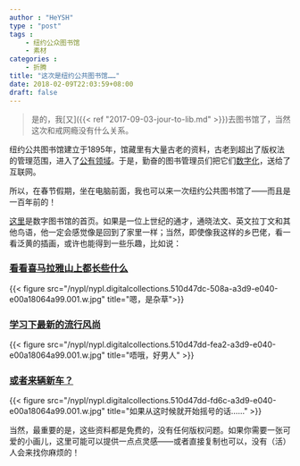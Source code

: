 ```yaml
---
author : "HeYSH"
type : "post"
tags :
    - 纽约公众图书馆
    - 素材
categories :
    - 折腾
title: "这次是纽约公共图书馆……"
date: 2018-02-09T22:03:59+08:00
draft: false
---
```


> 是的，我[又]({{< ref "2017-09-03-jour-to-lib.md" >}})去图书馆了，当然这次和戒网瘾没有什么关系。

纽约公共图书馆建立于1895年，馆藏里有大量古老的资料，古老到超出了版权法的管理范围，进入了[公有领域](https://en.wikipedia.org/wiki/Public_domain)。于是，勤奋的图书管理员们把它们[数字化](https://www.nypl.org/blog/2016/01/05/share-public-domain-collections)，送给了互联网。

所以，在春节假期，坐在电脑前面，我也可以来一次纽约公共图书馆了——而且是一百年前的！

[这里](https://digitalcollections.nypl.org/)是数字图书馆的首页。如果是一位上世纪的通才，通晓法文、英文拉丁文和其他鸟语，他一定会感觉像是回到了家里一样；当然，即使像我这样的乡巴佬，看一看泛黄的插画，或许也能得到一些乐趣，比如说：

### [看看喜马拉雅山上都长些什么](https://digitalcollections.nypl.org/collections/nature-illustrated-flowers-plants-and-trees-1550-1900#/?tab=navigation&roots=11:c51cb7e0-c6ba-012f-206d-3c075448cc4b)

{{< figure src="/nypl/nypl.digitalcollections.510d47dc-508a-a3d9-e040-e00a18064a99.001.w.jpg" title="嗯，是杂草">}}

### [学习下最新的流行风尚](https://digitalcollections.nypl.org/collections/newest-styles-for-men#/?tab=about)

{{< figure src="/nypl/nypl.digitalcollections.510d47dd-fea2-a3d9-e040-e00a18064a99.001.w.jpg" title="唔哦，好男人" >}}

### [或者来辆新车？](https://digitalcollections.nypl.org/collections/album-of-illustrations-of-imperial-royal-state-carriages-together-with-other#/?tab=about)

{{< figure src="/nypl/nypl.digitalcollections.510d47dd-fd6c-a3d9-e040-e00a18064a99.001.w.jpg" title="如果从这时候就开始摇号的话……" >}}

 当然，最重要的是，这些资料都是免费的，没有任何版权问题。如果你需要一张可爱的小画儿，这里可能可以提供一点点灵感——或者直接复制也可以，没有（活）人会来找你麻烦的！
